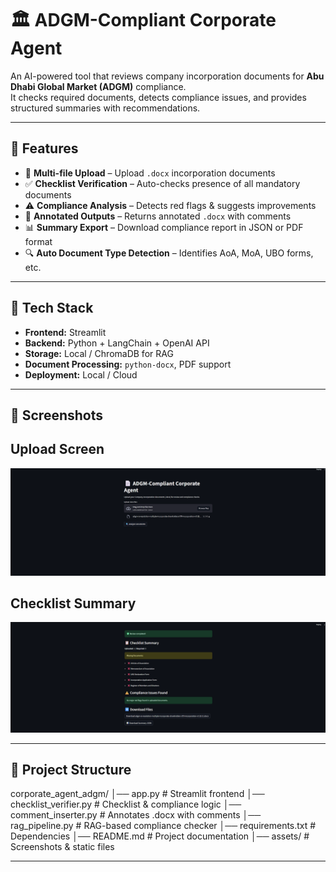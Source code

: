 # 🏛️ ADGM-Compliant Corporate Agent

An AI-powered tool that reviews company incorporation documents for **Abu Dhabi Global Market (ADGM)** compliance.  
It checks required documents, detects compliance issues, and provides structured summaries with recommendations.

---

## 📌 Features
- 📂 **Multi-file Upload** – Upload `.docx` incorporation documents
- ✅ **Checklist Verification** – Auto-checks presence of all mandatory documents
- ⚠️ **Compliance Analysis** – Detects red flags & suggests improvements
- 📄 **Annotated Outputs** – Returns annotated `.docx` with comments
- 📊 **Summary Export** – Download compliance report in JSON or PDF format
- 🔍 **Auto Document Type Detection** – Identifies AoA, MoA, UBO forms, etc.

---

## 🚀 Tech Stack
- **Frontend:** Streamlit
- **Backend:** Python + LangChain + OpenAI API
- **Storage:** Local / ChromaDB for RAG
- **Document Processing:** `python-docx`, PDF support
- **Deployment:** Local / Cloud

---

## 📸 Screenshots

## Upload Screen
![Upload Screen](assets/upload_screen.png)

## Checklist Summary
![Checklist Summary](assets/checklist_summary.png)

---

## 📂 Project Structure
corporate_agent_adgm/
│── app.py # Streamlit frontend
│── checklist_verifier.py # Checklist & compliance logic
│── comment_inserter.py # Annotates .docx with comments
│── rag_pipeline.py # RAG-based compliance checker
│── requirements.txt # Dependencies
│── README.md # Project documentation
│── assets/ # Screenshots & static files

---

